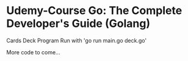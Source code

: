 # Udemy-Course Go: The Complete Developer's Guide (Golang)

Cards Deck Program
Run with 'go run main.go deck.go'

More code to come...
